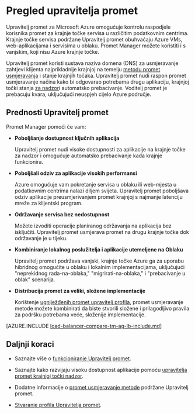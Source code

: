 <properties
    pageTitle="Što je upravitelj promet | Microsoft Azure"
    description="U ovom se članku pronaći ćete razumjeti što je upravitelj promet i tome je li desnom promet za usmjeravanje odabir aplikacije"
    services="traffic-manager"
    documentationCenter=""
    authors="sdwheeler"
    manager="carmonm"
    editor=""
/>
<tags
    ms.service="traffic-manager"
    ms.devlang="na"
    ms.topic="article"
    ms.tgt_pltfrm="na"
    ms.workload="infrastructure-services"
    ms.date="10/11/2016"
    ms.author="sewhee"
/>

# <a name="overview-of-traffic-manager"></a>Pregled upravitelja promet

Upravitelj promet za Microsoft Azure omogućuje kontrolu raspodjele korisnika promet za krajnje točke servisa u različitim podatkovnim centrima. Krajnje točke servisa podržane Upravitelj promet obuhvaćaju Azure VMs, web-aplikacijama i servisima u oblaku. Promet Manager možete koristiti i s vanjskim, koji nisu Azure krajnje točke.

Upravitelj promet koristi sustava naziva domena (DNS) za usmjeravanje zahtjevi klijenta najprikladnije krajnjoj na temelju [metodu promet usmjeravanja](traffic-manager-routing-methods.md) i stanje krajnjih točaka. Upravitelj promet nudi raspon promet usmjeravanje načina kako bi odgovarao potrebama drugu aplikaciju, krajnjoj točki stanja [za nadzor](traffic-manager-monitoring.md)i automatsko prebacivanje. Voditelj promet je prebacuju kvara, uključujući neuspjeh cijelo Azure područje.

## <a name="traffic-manager-benefits"></a>Prednosti Upravitelj promet

Promet Manager pomoći će vam:

- **Poboljšanje dostupnost ključnih aplikacija**

    Upravitelj promet nudi visoke dostupnosti za aplikacije na krajnje točke za nadzor i omogućuje automatsko prebacivanje kada krajnje funkcionira.

- **Poboljšali odziv za aplikacije visokih performansi**

    Azure omogućuje vam pokretanje servisa u oblaku ili web-mjesta u podatkovnim centrima nalazi diljem svijeta. Upravitelj promet poboljšava odziv aplikacije preusmjerivanjem promet krajnjoj s najmanje latenciju mreže za klijentski program.

- **Održavanje servisa bez nedostupnost**

    Možete izvoditi operacije planiranog održavanja na aplikacija bez isključiti. Upravitelj promet usmjerava promet na drugu krajnje točke dok održavanje je u tijeku.

- **Kombiniranje lokalnog poslužitelja i aplikacije utemeljene na Oblaku**

    Upravitelj promet podržava vanjski, krajnje točke Azure ga za uporabu hibridnog omogućite u oblaku i lokalnim implementacijama, uključujući "neprekidnog rada-na-oblaka," "migrirati-na-oblaka," i "prebacivanje u oblak" scenarija.

- **Distribucija promet za veliki, složene implementacije**

    Korištenje [ugniježđenih promet upravitelj profila](traffic-manager-nested-profiles.md), promet usmjeravanje metode možete kombinirati da biste stvorili složene i prilagodljivo pravila za podršku potrebama veće, složenije implementacije.

[AZURE.INCLUDE [load-balancer-compare-tm-ag-lb-include.md](../../includes/load-balancer-compare-tm-ag-lb-include.md)]

## <a name="next-steps"></a>Daljnji koraci

- Saznajte više o [funkcioniranje Upravitelj promet](traffic-manager-how-traffic-manager-works.md).

- Saznajte kako razvijaju visoku dostupnost aplikacije pomoću [upravitelja promet krajnjoj točki nadzor](traffic-manager-monitoring.md).

- Dodatne informacije o [promet usmjeravanje metode](traffic-manager-routing-methods.md) podržane Upravitelj promet.

- [Stvaranje profila Upravitelja promet](traffic-manager-manage-profiles.md).

